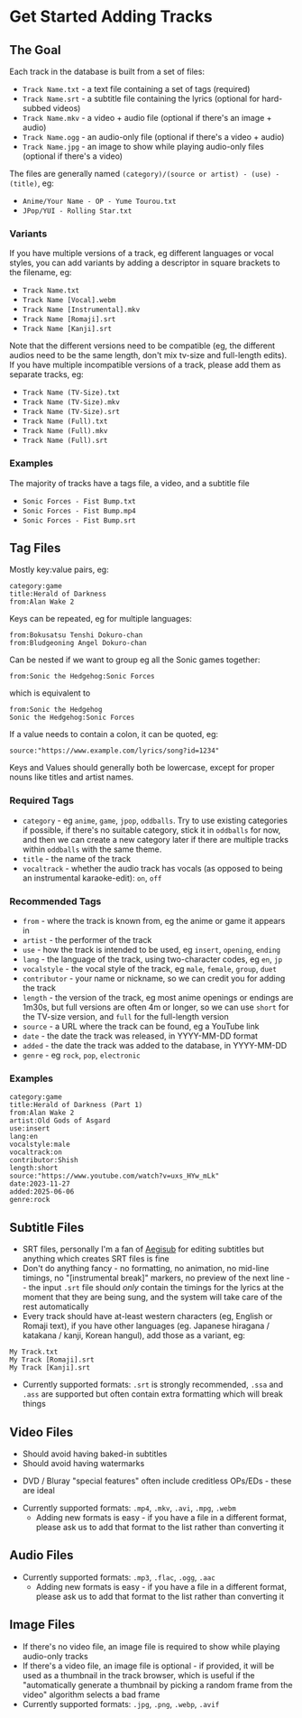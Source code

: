 # Get Started Adding Tracks

## The Goal

Each track in the database is built from a set of files:

* `Track Name.txt` - a text file containing a set of tags (required)
* `Track Name.srt` - a subtitle file containing the lyrics (optional for hard-subbed videos)
* `Track Name.mkv` - a video + audio file (optional if there's an image + audio)
* `Track Name.ogg` - an audio-only file (optional if there's a video + audio)
* `Track Name.jpg` - an image to show while playing audio-only files (optional if there's a video)

The files are generally named `(category)/(source or artist) - (use) - (title)`, eg:

* `Anime/Your Name - OP - Yume Tourou.txt`
* `JPop/YUI - Rolling Star.txt`

### Variants

If you have multiple versions of a track, eg different languages or vocal styles, you can add variants by adding a descriptor in square brackets to the filename, eg:

* `Track Name.txt`
* `Track Name [Vocal].webm`
* `Track Name [Instrumental].mkv`
* `Track Name [Romaji].srt`
* `Track Name [Kanji].srt`

Note that the different versions need to be compatible (eg, the different audios need to be the same length, don't mix tv-size and full-length edits). If you have multiple incompatible versions of a track, please add them as separate tracks, eg:

* `Track Name (TV-Size).txt`
* `Track Name (TV-Size).mkv`
* `Track Name (TV-Size).srt`
* `Track Name (Full).txt`
* `Track Name (Full).mkv`
* `Track Name (Full).srt`

### Examples

The majority of tracks have a tags file, a video, and a subtitle file

* `Sonic Forces - Fist Bump.txt`
* `Sonic Forces - Fist Bump.mp4`
* `Sonic Forces - Fist Bump.srt`

## Tag Files

Mostly key:value pairs, eg:
```
category:game
title:Herald of Darkness
from:Alan Wake 2
```

Keys can be repeated, eg for multiple languages:
```
from:Bokusatsu Tenshi Dokuro-chan
from:Bludgeoning Angel Dokuro-chan
```

Can be nested if we want to group eg all the Sonic games together:
```
from:Sonic the Hedgehog:Sonic Forces
```
which is equivalent to
```
from:Sonic the Hedgehog
Sonic the Hedgehog:Sonic Forces
```

If a value needs to contain a colon, it can be quoted, eg:
```
source:"https://www.example.com/lyrics/song?id=1234"
```

Keys and Values should generally both be lowercase, except for proper nouns like titles and artist names.

### Required Tags
* `category` - eg `anime`, `game`, `jpop`, `oddballs`. Try to use existing categories if possible, if there's no suitable category, stick it in `oddballs` for now, and then we can create a new category later if there are multiple tracks within `oddballs` with the same theme.
* `title` - the name of the track
* `vocaltrack` - whether the audio track has vocals (as opposed to being an instrumental karaoke-edit): `on`, `off`

### Recommended Tags
* `from` - where the track is known from, eg the anime or game it appears in
* `artist` - the performer of the track
* `use` - how the track is intended to be used, eg `insert`, `opening`, `ending`
* `lang` - the language of the track, using two-character codes, eg `en`, `jp`
* `vocalstyle` - the vocal style of the track, eg `male`, `female`, `group`, `duet`
* `contributor` - your name or nickname, so we can credit you for adding the track
* `length` - the version of the track, eg most anime openings or endings are 1m30s, but full versions are often 4m or longer, so we can use `short` for the TV-size version, and `full` for the full-length version
* `source` - a URL where the track can be found, eg a YouTube link
* `date` - the date the track was released, in YYYY-MM-DD format
* `added` - the date the track was added to the database, in YYYY-MM-DD
* `genre` - eg `rock`, `pop`, `electronic`

### Examples
```
category:game
title:Herald of Darkness (Part 1)
from:Alan Wake 2
artist:Old Gods of Asgard
use:insert
lang:en
vocalstyle:male
vocaltrack:on
contributor:Shish
length:short
source:"https://www.youtube.com/watch?v=uxs_HYw_mLk"
date:2023-11-27
added:2025-06-06
genre:rock
```

## Subtitle Files
* SRT files, personally I'm a fan of [Aegisub](https://aegisub.org/) for editing subtitles but anything which creates SRT files is fine
* Don't do anything fancy - no formatting, no animation, no mid-line timings, no "[instrumental break]" markers, no preview of the next line -- the input `.srt` file should _only_ contain the timings for the lyrics at the moment that they are being sung, and the system will take care of the rest automatically
* Every track should have at-least western characters (eg, English or Romaji text), if you have other languages (eg. Japanese hiragana / katakana / kanji, Korean hangul), add those as a variant, eg:
```
My Track.txt
My Track [Romaji].srt
My Track [Kanji].srt
```
* Currently supported formats: `.srt` is strongly recommended, `.ssa` and `.ass` are supported but often contain extra formatting which will break things

## Video Files
* Should avoid having baked-in subtitles
* Should avoid having watermarks
- DVD / Bluray "special features" often include creditless OPs/EDs - these are ideal
* Currently supported formats: `.mp4`, `.mkv`, `.avi`, `.mpg`, `.webm`
  * Adding new formats is easy - if you have a file in a different format, please ask us to add that format to the list rather than converting it

## Audio Files
* Currently supported formats: `.mp3`, `.flac`, `.ogg`, `.aac`
  * Adding new formats is easy - if you have a file in a different format, please ask us to add that format to the list rather than converting it

## Image Files
* If there's no video file, an image file is required to show while playing audio-only tracks
* If there's a video file, an image file is optional - if provided, it will be used as a thumbnail in the track browser, which is useful if the "automatically generate a thumbnail by picking a random frame from the video" algorithm selects a bad frame
* Currently supported formats: `.jpg`, `.png`, `.webp`, `.avif`
